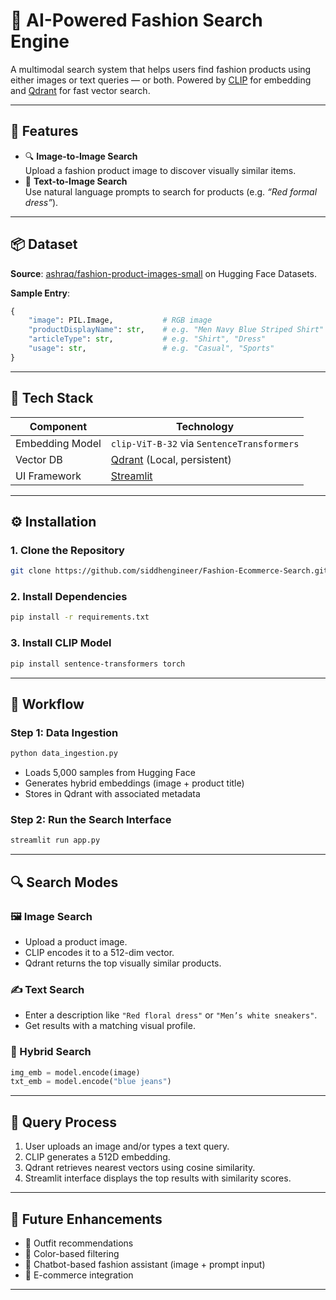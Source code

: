 # 👗 AI-Powered Fashion Search Engine

A multimodal search system that helps users find fashion products using either images or text queries — or both. Powered by [CLIP](https://openai.com/research/clip) for embedding and [Qdrant](https://qdrant.tech/) for fast vector search.

---

## 🚀 Features

- 🔍 **Image-to-Image Search**  
  Upload a fashion product image to discover visually similar items.
- 📝 **Text-to-Image Search**  
  Use natural language prompts to search for products (e.g. _“Red formal dress”_).

---

## 📦 Dataset

**Source**: [ashraq/fashion-product-images-small](https://huggingface.co/datasets/ashraq/fashion-product-images-small) on Hugging Face Datasets.

**Sample Entry**:

```python
{
    "image": PIL.Image,           # RGB image
    "productDisplayName": str,    # e.g. "Men Navy Blue Striped Shirt"
    "articleType": str,           # e.g. "Shirt", "Dress"
    "usage": str,                 # e.g. "Casual", "Sports"
}
```

---

## 🧠 Tech Stack

| Component       | Technology                                         |
| --------------- | -------------------------------------------------- |
| Embedding Model | `clip-ViT-B-32` via `SentenceTransformers`         |
| Vector DB       | [Qdrant](https://qdrant.tech/) (Local, persistent) |
| UI Framework    | [Streamlit](https://streamlit.io/)                 |

---

## ⚙️ Installation

### 1. Clone the Repository

```bash
git clone https://github.com/siddhengineer/Fashion-Ecommerce-Search.git

```

### 2. Install Dependencies

```bash
pip install -r requirements.txt
```

### 3. Install CLIP Model

```bash
pip install sentence-transformers torch
```

---

## 🔀 Workflow

### Step 1: Data Ingestion

```bash
python data_ingestion.py
```

- Loads 5,000 samples from Hugging Face
- Generates hybrid embeddings (image + product title)
- Stores in Qdrant with associated metadata

### Step 2: Run the Search Interface

```bash
streamlit run app.py
```

---

## 🔍 Search Modes

### 🖼️ Image Search

- Upload a product image.
- CLIP encodes it to a 512-dim vector.
- Qdrant returns the top visually similar products.

### ✍️ Text Search

- Enter a description like `"Red floral dress"` or `"Men’s white sneakers"`.
- Get results with a matching visual profile.

### 🧠 Hybrid Search

```python
img_emb = model.encode(image)
txt_emb = model.encode("blue jeans")

```

---

## 🧽 Query Process

1. User uploads an image and/or types a text query.
2. CLIP generates a 512D embedding.
3. Qdrant retrieves nearest vectors using cosine similarity.
4. Streamlit interface displays the top results with similarity scores.

---

## 📌 Future Enhancements

- 👕 Outfit recommendations
- 🎨 Color-based filtering
- 💬 Chatbot-based fashion assistant (image + prompt input)
- 🛒 E-commerce integration

---
